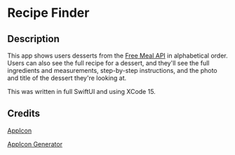 # Recipe Finder

## Description

This app shows users desserts from the [Free Meal API](https://themealdb.com/api.php) in alphabetical order. Users can also see the full recipe for a dessert, and they'll see the full ingredients and measurements, step-by-step instructions, and the photo and title of the dessert they're looking at.

This was written in full SwiftUI and using XCode 15.
 
## Credits

[AppIcon](https://flaticons.net/custom.php?i=mwAT0XsnIPIDIvIreFA83vMul)

[AppIcon Generator](https://www.appicon.co/)
